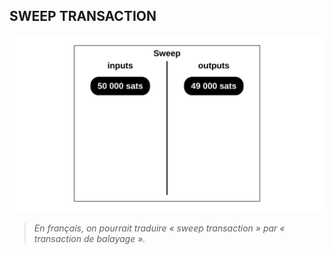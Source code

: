 ## SWEEP TRANSACTION


![](../../dictionnaire/assets/6.png)

> *En français, on pourrait traduire « sweep transaction » par « transaction de balayage ».*

